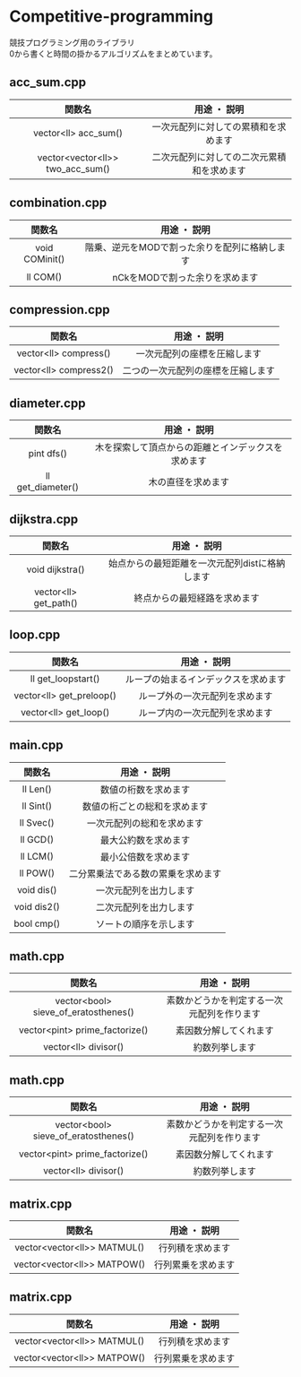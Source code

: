 # Competitive-programming
競技プログラミング用のライブラリ  
0から書くと時間の掛かるアルゴリズムをまとめています。

## acc_sum.cpp
|関数名|用途 ・ 説明|
|:--:|:--:|
|vector\<ll\> acc_sum()|一次元配列に対しての累積和を求めます|
|vector\<vector\<ll\>\> two_acc_sum()|二次元配列に対しての二次元累積和を求めます|

## combination.cpp
|関数名|用途 ・ 説明|
|:--:|:--:|
|void COMinit()|階乗、逆元をMODで割った余りを配列に格納します|
|ll COM()|nCkをMODで割った余りを求めます|

## compression.cpp
|関数名|用途 ・ 説明|
|:--:|:--:|
|vector\<ll\> compress()|一次元配列の座標を圧縮します|
|vector\<ll\> compress2()|二つの一次元配列の座標を圧縮します|

## diameter.cpp
|関数名|用途 ・ 説明|
|:--:|:--:|
|pint dfs()|木を探索して頂点からの距離とインデックスを求めます|
|ll get_diameter()|木の直径を求めます|

## dijkstra.cpp
|関数名|用途 ・ 説明|
|:--:|:--:|
|void dijkstra()|始点からの最短距離を一次元配列distに格納します|
|vector\<ll\> get_path()|終点からの最短経路を求めます|

## loop.cpp
|関数名|用途 ・ 説明|
|:--:|:--:|
|ll get_loopstart()|ループの始まるインデックスを求めます|
|vector\<ll\> get_preloop()|ループ外の一次元配列を求めます|
|vector\<ll\> get_loop()|ループ内の一次元配列を求めます|

## main.cpp
|関数名|用途 ・ 説明|
|:--:|:--:|
|ll Len()|数値の桁数を求めます|
|ll Sint()|数値の桁ごとの総和を求めます|
|ll Svec()|一次元配列の総和を求めます|
|ll GCD()|最大公約数を求めます|
|ll LCM()|最小公倍数を求めます|
|ll POW()|二分累乗法である数の累乗を求めます|
|void dis()|一次元配列を出力します|
|void dis2()|二次元配列を出力します|
|bool cmp()|ソートの順序を示します|

## math.cpp
|関数名|用途 ・ 説明|
|:--:|:--:|
|vector\<bool\> sieve_of_eratosthenes()|素数かどうかを判定する一次元配列を作ります|
|vector\<pint\> prime_factorize()|素因数分解してくれます|
|vector\<ll\> divisor()|約数列挙します|

## math.cpp
|関数名|用途 ・ 説明|
|:--:|:--:|
|vector\<bool\> sieve_of_eratosthenes()|素数かどうかを判定する一次元配列を作ります|
|vector\<pint\> prime_factorize()|素因数分解してくれます|
|vector\<ll\> divisor()|約数列挙します|

## matrix.cpp
|関数名|用途 ・ 説明|
|:--:|:--:|
|vector\<vector\<ll\>\> MATMUL()|行列積を求めます|
|vector\<vector\<ll\>\> MATPOW()|行列累乗を求めます|

## matrix.cpp
|関数名|用途 ・ 説明|
|:--:|:--:|
|vector\<vector\<ll\>\> MATMUL()|行列積を求めます|
|vector\<vector\<ll\>\> MATPOW()|行列累乗を求めます|










